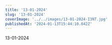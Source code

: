 ```yaml
---
title: '13-01-2024'
slug: '13-01-2024'
coverImage: '../../images/13-01-2024-I3NT.jpg'
publishedAt: '2024-01-13T15:44:10.842Z'
---
```


13-01-2024